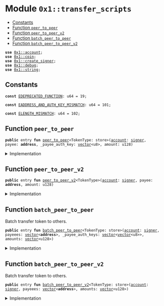 
<a id="0x1_transfer_scripts"></a>

# Module `0x1::transfer_scripts`



-  [Constants](#@Constants_0)
-  [Function `peer_to_peer`](#0x1_transfer_scripts_peer_to_peer)
-  [Function `peer_to_peer_v2`](#0x1_transfer_scripts_peer_to_peer_v2)
-  [Function `batch_peer_to_peer`](#0x1_transfer_scripts_batch_peer_to_peer)
-  [Function `batch_peer_to_peer_v2`](#0x1_transfer_scripts_batch_peer_to_peer_v2)


<pre><code><b>use</b> <a href="account.md#0x1_account">0x1::account</a>;
<b>use</b> <a href="coin.md#0x1_coin">0x1::coin</a>;
<b>use</b> <a href="create_signer.md#0x1_create_signer">0x1::create_signer</a>;
<b>use</b> <a href="../../starcoin-stdlib/doc/debug.md#0x1_debug">0x1::debug</a>;
<b>use</b> <a href="../../move-stdlib/doc/string.md#0x1_string">0x1::string</a>;
</code></pre>



<a id="@Constants_0"></a>

## Constants


<a id="0x1_transfer_scripts_EDEPRECATED_FUNCTION"></a>



<pre><code><b>const</b> <a href="transfer_scripts.md#0x1_transfer_scripts_EDEPRECATED_FUNCTION">EDEPRECATED_FUNCTION</a>: u64 = 19;
</code></pre>



<a id="0x1_transfer_scripts_EADDRESS_AND_AUTH_KEY_MISMATCH"></a>



<pre><code><b>const</b> <a href="transfer_scripts.md#0x1_transfer_scripts_EADDRESS_AND_AUTH_KEY_MISMATCH">EADDRESS_AND_AUTH_KEY_MISMATCH</a>: u64 = 101;
</code></pre>



<a id="0x1_transfer_scripts_ELENGTH_MISMATCH"></a>



<pre><code><b>const</b> <a href="transfer_scripts.md#0x1_transfer_scripts_ELENGTH_MISMATCH">ELENGTH_MISMATCH</a>: u64 = 102;
</code></pre>



<a id="0x1_transfer_scripts_peer_to_peer"></a>

## Function `peer_to_peer`



<pre><code><b>public</b> entry <b>fun</b> <a href="transfer_scripts.md#0x1_transfer_scripts_peer_to_peer">peer_to_peer</a>&lt;TokenType: store&gt;(<a href="account.md#0x1_account">account</a>: <a href="../../move-stdlib/doc/signer.md#0x1_signer">signer</a>, payee: <b>address</b>, _payee_auth_key: <a href="../../move-stdlib/doc/vector.md#0x1_vector">vector</a>&lt;u8&gt;, amount: u128)
</code></pre>



<details>
<summary>Implementation</summary>


<pre><code><b>public</b> entry <b>fun</b> <a href="transfer_scripts.md#0x1_transfer_scripts_peer_to_peer">peer_to_peer</a>&lt;TokenType: store&gt;(
    <a href="account.md#0x1_account">account</a>: <a href="../../move-stdlib/doc/signer.md#0x1_signer">signer</a>,
    payee: <b>address</b>,
    _payee_auth_key: <a href="../../move-stdlib/doc/vector.md#0x1_vector">vector</a>&lt;u8&gt;,
    amount: u128
) {
    <a href="transfer_scripts.md#0x1_transfer_scripts_peer_to_peer_v2">peer_to_peer_v2</a>&lt;TokenType&gt;(<a href="account.md#0x1_account">account</a>, payee, amount)
}
</code></pre>



</details>

<a id="0x1_transfer_scripts_peer_to_peer_v2"></a>

## Function `peer_to_peer_v2`



<pre><code><b>public</b> entry <b>fun</b> <a href="transfer_scripts.md#0x1_transfer_scripts_peer_to_peer_v2">peer_to_peer_v2</a>&lt;TokenType&gt;(<a href="account.md#0x1_account">account</a>: <a href="../../move-stdlib/doc/signer.md#0x1_signer">signer</a>, payee: <b>address</b>, amount: u128)
</code></pre>



<details>
<summary>Implementation</summary>


<pre><code><b>public</b> entry <b>fun</b> <a href="transfer_scripts.md#0x1_transfer_scripts_peer_to_peer_v2">peer_to_peer_v2</a>&lt;TokenType&gt;(<a href="account.md#0x1_account">account</a>: <a href="../../move-stdlib/doc/signer.md#0x1_signer">signer</a>, payee: <b>address</b>, amount: u128) {
    <a href="../../starcoin-stdlib/doc/debug.md#0x1_debug_print">debug::print</a>(&std::string::utf8(b"<a href="transfer_scripts.md#0x1_transfer_scripts_peer_to_peer_v2">transfer_scripts::peer_to_peer_v2</a> | Entered"));
    <a href="../../starcoin-stdlib/doc/debug.md#0x1_debug_print">debug::print</a>(&<a href="coin.md#0x1_coin_name">coin::name</a>&lt;TokenType&gt;());
    <a href="../../starcoin-stdlib/doc/debug.md#0x1_debug_print">debug::print</a>(&<a href="coin.md#0x1_coin_symbol">coin::symbol</a>&lt;TokenType&gt;());
    <a href="account.md#0x1_account_create_account_if_does_not_exist">account::create_account_if_does_not_exist</a>(payee);
    <a href="coin.md#0x1_coin_register">coin::register</a>&lt;TokenType&gt;(&<a href="create_signer.md#0x1_create_signer_create_signer">create_signer::create_signer</a>(payee));
    <a href="coin.md#0x1_coin_transfer">coin::transfer</a>&lt;TokenType&gt;(&<a href="account.md#0x1_account">account</a>, payee, (amount <b>as</b> u64));
    <a href="../../starcoin-stdlib/doc/debug.md#0x1_debug_print">debug::print</a>(&std::string::utf8(b"<a href="transfer_scripts.md#0x1_transfer_scripts_peer_to_peer_v2">transfer_scripts::peer_to_peer_v2</a> | Exited"));
}
</code></pre>



</details>

<a id="0x1_transfer_scripts_batch_peer_to_peer"></a>

## Function `batch_peer_to_peer`

Batch transfer token to others.


<pre><code><b>public</b> entry <b>fun</b> <a href="transfer_scripts.md#0x1_transfer_scripts_batch_peer_to_peer">batch_peer_to_peer</a>&lt;TokenType: store&gt;(<a href="account.md#0x1_account">account</a>: <a href="../../move-stdlib/doc/signer.md#0x1_signer">signer</a>, payeees: <a href="../../move-stdlib/doc/vector.md#0x1_vector">vector</a>&lt;<b>address</b>&gt;, _payee_auth_keys: <a href="../../move-stdlib/doc/vector.md#0x1_vector">vector</a>&lt;<a href="../../move-stdlib/doc/vector.md#0x1_vector">vector</a>&lt;u8&gt;&gt;, amounts: <a href="../../move-stdlib/doc/vector.md#0x1_vector">vector</a>&lt;u128&gt;)
</code></pre>



<details>
<summary>Implementation</summary>


<pre><code><b>public</b> entry <b>fun</b> <a href="transfer_scripts.md#0x1_transfer_scripts_batch_peer_to_peer">batch_peer_to_peer</a>&lt;TokenType: store&gt;(
    <a href="account.md#0x1_account">account</a>: <a href="../../move-stdlib/doc/signer.md#0x1_signer">signer</a>,
    payeees: <a href="../../move-stdlib/doc/vector.md#0x1_vector">vector</a>&lt;<b>address</b>&gt;,
    _payee_auth_keys: <a href="../../move-stdlib/doc/vector.md#0x1_vector">vector</a>&lt;<a href="../../move-stdlib/doc/vector.md#0x1_vector">vector</a>&lt;u8&gt;&gt;,
    amounts: <a href="../../move-stdlib/doc/vector.md#0x1_vector">vector</a>&lt;u128&gt;
) {
    <a href="transfer_scripts.md#0x1_transfer_scripts_batch_peer_to_peer_v2">batch_peer_to_peer_v2</a>&lt;TokenType&gt;(<a href="account.md#0x1_account">account</a>, payeees, amounts)
}
</code></pre>



</details>

<a id="0x1_transfer_scripts_batch_peer_to_peer_v2"></a>

## Function `batch_peer_to_peer_v2`

Batch transfer token to others.


<pre><code><b>public</b> entry <b>fun</b> <a href="transfer_scripts.md#0x1_transfer_scripts_batch_peer_to_peer_v2">batch_peer_to_peer_v2</a>&lt;TokenType: store&gt;(<a href="account.md#0x1_account">account</a>: <a href="../../move-stdlib/doc/signer.md#0x1_signer">signer</a>, payeees: <a href="../../move-stdlib/doc/vector.md#0x1_vector">vector</a>&lt;<b>address</b>&gt;, amounts: <a href="../../move-stdlib/doc/vector.md#0x1_vector">vector</a>&lt;u128&gt;)
</code></pre>



<details>
<summary>Implementation</summary>


<pre><code><b>public</b> entry <b>fun</b> <a href="transfer_scripts.md#0x1_transfer_scripts_batch_peer_to_peer_v2">batch_peer_to_peer_v2</a>&lt;TokenType: store&gt;(
    <a href="account.md#0x1_account">account</a>: <a href="../../move-stdlib/doc/signer.md#0x1_signer">signer</a>,
    payeees: <a href="../../move-stdlib/doc/vector.md#0x1_vector">vector</a>&lt;<b>address</b>&gt;,
    amounts: <a href="../../move-stdlib/doc/vector.md#0x1_vector">vector</a>&lt;u128&gt;
) {
    <b>let</b> len = <a href="../../move-stdlib/doc/vector.md#0x1_vector_length">vector::length</a>(&payeees);
    <b>assert</b>!(len == <a href="../../move-stdlib/doc/vector.md#0x1_vector_length">vector::length</a>(&amounts), <a href="transfer_scripts.md#0x1_transfer_scripts_ELENGTH_MISMATCH">ELENGTH_MISMATCH</a>);
    <b>let</b> i = 0;
    <b>while</b> (i &lt; len) {
        <b>let</b> payee = *<a href="../../move-stdlib/doc/vector.md#0x1_vector_borrow">vector::borrow</a>(&payeees, i);
        <a href="account.md#0x1_account_create_account_if_does_not_exist">account::create_account_if_does_not_exist</a>(payee);
        <a href="coin.md#0x1_coin_register">coin::register</a>&lt;TokenType&gt;(&<a href="account.md#0x1_account">account</a>);
        <b>let</b> amount = *<a href="../../move-stdlib/doc/vector.md#0x1_vector_borrow">vector::borrow</a>(&amounts, i);
        <a href="coin.md#0x1_coin_transfer">coin::transfer</a>&lt;TokenType&gt;(&<a href="account.md#0x1_account">account</a>, payee, (amount <b>as</b> u64));
        i = i + 1;
    }
}
</code></pre>



</details>


[move-book]: https://starcoin.dev/move/book/SUMMARY
